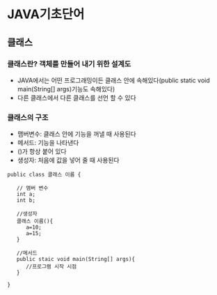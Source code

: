 # JAVA기초단어

## 클래스
### 클래스란? 객체를 만들어 내기 위한 설계도
* JAVA에서는 어떤 프로그래밍이든 클래스 안에 속해있다(public static void main(String[] args)기능도 속해있다)
* 다른 클래스에서 다른 클래스를 선언 할 수 있다

### 클래스의 구조 
* 맴버변수: 클래스 안에 기능을 꺼낼 때 사용된다
* 메서드: 기능을 나타낸다
* ()가 항상 붙어 있다
* 생성자: 처음에 값을 넣어 줄 때 사용된다
```
public class 클래스 이름 {

   // 맴버 변수
   int a;
   int b;

   //생성자
   클래스 이름(){
      a=10;
      a=15;
   }

   //메서드
   public staic void main(String[] args){
      //프로그램 시작 시점
   }

}
```

